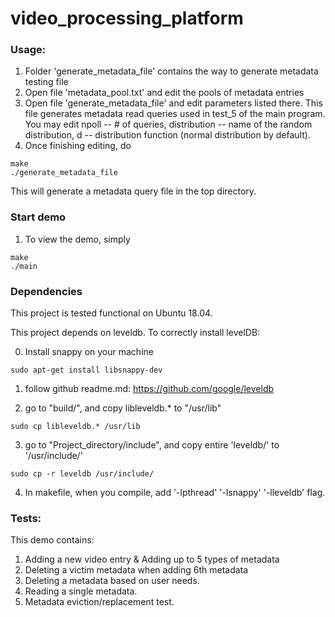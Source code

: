 # video_processing_platform

### Usage:
1. Folder 'generate_metadata_file' contains the way to generate metadata testing file
2. Open file 'metadata_pool.txt' and edit the pools of metadata entries
3. Open file 'generate_metadata_file' and edit parameters listed there. This file generates metadata read queries used in test_5 of the main program. You may edit npoll -- # of queries, distribution -- name of the random distribution, d -- distribution function (normal distribution by default).
4. Once finishing editing, do
```
make
./generate_metadata_file
```
This will generate a metadata query file in the top directory. 

### Start demo
1. To view the demo, simply

```
make
./main
```

### Dependencies
This project is tested functional on Ubuntu 18.04.

This project depends on leveldb. To correctly install levelDB:

0. Install snappy on your machine
```
sudo apt-get install libsnappy-dev
```
1. follow github readme.md:
	https://github.com/google/leveldb
	
2. go to "build/", and copy libleveldb.* to "/usr/lib"
```
sudo cp libleveldb.* /usr/lib
```
3. go to "Project_directory/include", and copy entire 'leveldb/' to '/usr/include/'
```
sudo cp -r leveldb /usr/include/
```
4. In makefile, when you compile, add '-lpthread' '-lsnappy' '-lleveldb' flag.

### Tests:
This demo contains:
1. Adding a new video entry & Adding up to 5 types of metadata
2. Deleting a victim metadata when adding 6th metadata
3. Deleting a metadata based on user needs.
4. Reading a single metadata.
5. Metadata eviction/replacement test.
